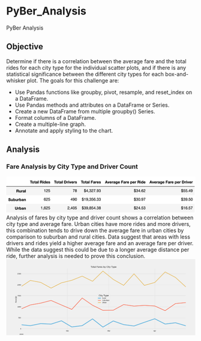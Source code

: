 # PyBer_Analysis
PyBer Analysis

## Objective 
Determine if there is a correlation between the average fare and the total rides for each city type for the individual scatter plots, and if there is any statistical significance between the different city types for each box-and-whisker plot. The goals for this challenge are:

* Use Pandas functions like groupby, pivot, resample, and reset_index on a DataFrame.
* Use Pandas methods and attributes on a DataFrame or Series.
* Create a new DataFrame from multiple groupby() Series.
* Format columns of a DataFrame.
* Create a multiple-line graph.
* Annotate and apply styling to the chart.

## Analysis
### Fare Analysis by City Type and Driver Count
![Final Summary DataFrame](analysis/FinalSummaryDF.png)
Analysis of fares by city type and driver count shows a correlation between city type and average fare. Urban cities have more rides and more drivers, this combination tends to drive down the average fare in urban cities by comparison to suburban and rural cities. Data suggest that areas with less drivers and rides yield a higher average fare and an average fare per driver. While the data suggest this could be due to a longer average distance per ride, further analysis is needed to prove this conclusion. 
![Total Fare by City Type](analysis/TotalFaresByCT.png)
